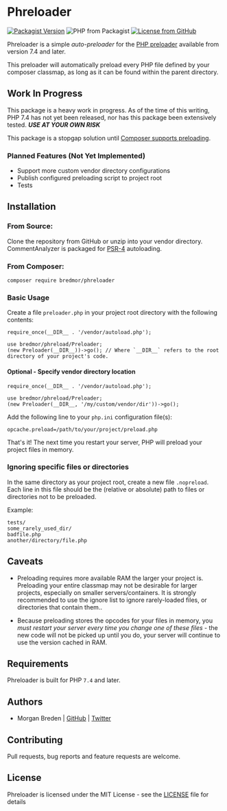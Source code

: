 # Phreloader
[![Packagist Version](https://img.shields.io/packagist/v/bredmor/phreloader)](https://packagist.org/packages/bredmor/phreloader) ![PHP from Packagist](https://img.shields.io/packagist/php-v/bredmor/phreloader) [![License from GitHub](https://img.shields.io/github/license/bredmor/phreloader)](LICENSE)

 Phreloader is a simple *auto-preloader* for the [PHP preloader](https://wiki.php.net/rfc/preload) available from version 7.4 and later.
 
 This preloader will automatically preload every PHP file defined by your composer classmap, as long as it can be found within the parent directory.
 
## Work In Progress
 This package is a heavy work in progress. As of the time of this writing, PHP 7.4 has not yet been released, nor has this package been extensively tested. ***USE AT YOUR OWN RISK***
 
 This package is a stopgap solution until [Composer supports preloading](https://github.com/composer/composer/issues/7777).
 
### Planned Features (Not Yet Implemented)
 - Support more custom vendor directory configurations
 - Publish configured preloading script to project root
 - Tests
 
## Installation
 
### From Source:
 Clone the repository from GitHub or unzip into your vendor directory. CommentAnalyzer is packaged for [PSR-4](https://www.php-fig.org/psr/psr-4/) autoloading.
 
### From Composer:
 `composer require bredmor/phreloader`
 
### Basic Usage
 Create a file `preloader.php` in your project root directory with the following contents:
 
 ```$php
require_once(__DIR__ . '/vendor/autoload.php');

use bredmor/phreload/Preloader;
(new Preloader(__DIR__))->go(); // Where `__DIR__` refers to the root directory of your project's code.

```

#### Optional - Specify vendor directory location
```$php
require_once(__DIR__ . '/vendor/autoload.php');

use bredmor/phreload/Preloader;
(new Preloader(__DIR__, '/my/custom/vendor/dir'))->go(); 
```

Add the following line to your `php.ini` configuration file(s):

```$bash
opcache.preload=/path/to/your/project/preload.php
```

That's  it! The next time you restart your server, PHP will preload your project files in memory.

### Ignoring specific files or directories
In the same directory as your project root, create a new file `.nopreload`. Each line in this file should be the (relative or absolute) path to files or directories not to be preloaded. 

Example:
```
tests/
some_rarely_used_dir/
badfile.php
another/directory/file.php
``` 


## Caveats
- Preloading requires more available RAM the larger your project is. Preloading your entire classmap may not be desirable for larger projects, especially on smaller servers/containers. It is strongly recommended to use the ignore list to ignore rarely-loaded files, or directories that contain them..

- Because preloading stores the opcodes for your files in memory, you *must restart your server every time you change one of these files* - the new code will not be picked up until you do, your server will continue to use the version cached in RAM.

## Requirements

Phreloader is built for PHP `7.4` and later.

## Authors

- Morgan Breden  | [GitHub](https://github.com/bredmor)  | [Twitter](https://twitter.com/bredmor)

## Contributing

Pull requests, bug reports and feature requests are welcome.

## License

Phreloader is licensed under the MIT License - see the [LICENSE](LICENSE) file for details
